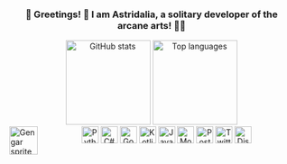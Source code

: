 <!DOCTYPE html>
<html>
<head>
    <meta charset="UTF-8">
</head>
<body>
<h3 align="center">🦇 Greetings! 👻 I am Astridalia, a solitary developer of the arcane arts! 🧙‍♂️</h3>
<div align="center">
    <img src="https://github-readme-stats.vercel.app/api?username=astridalia&show_icons=true&include_all_commits=true&count_private=true&theme=tokyonight&hide_border=true" height="150" alt="GitHub stats" />
    <img src="https://github-readme-stats.vercel.app/api/top-langs?username=astridalia&layout=compact&card_width=320&langs_count=5&theme=tokyonight&hide_border=true" height="150" alt="Top languages" />
</div>
<img align="left" height="50" src="https://i.pinimg.com/originals/55/f0/c0/55f0c002c2627af58ccaaf11d3bc4c41.gif" alt="Gengar sprite" />
<div align="center">
    <img src="https://cdn.jsdelivr.net/gh/devicons/devicon/icons/python/python-original.svg" height="30" alt="Python logo" />
    <img src="https://cdn.jsdelivr.net/gh/devicons/devicon/icons/csharp/csharp-original.svg" height="30" alt="C# logo" />
    <img src="https://cdn.jsdelivr.net/gh/devicons/devicon/icons/go/go-original.svg" height="30" alt="Go logo" />
    <img src="https://cdn.jsdelivr.net/gh/devicons/devicon/icons/kotlin/kotlin-original.svg" height="30" alt="Kotlin logo" />
    <img src="https://cdn.jsdelivr.net/gh/devicons/devicon/icons/java/java-original.svg" height="30" alt="Java logo" />
    <img src="https://cdn.jsdelivr.net/gh/devicons/devicon/icons/mongodb/mongodb-original.svg" height="30" alt="MongoDB logo" />
    <img src="https://cdn.jsdelivr.net/gh/devicons/devicon/icons/postgresql/postgresql-original.svg" height="30" alt="PostgreSQL logo" />
    <a href="https://twitter.com/astridaliadev"><img src="https://cdn.jsdelivr.net/gh/devicons/devicon/icons/twitter/twitter-original.svg" height="30" alt="Twitter logo" /></a>
    <a href="https://discord.gg/REdzRxqbTF"><img src="https://cdn.simpleicons.org/discord/5865F2" height="30" alt="Discord logo" /></a>
</div>
</body>
</html>
